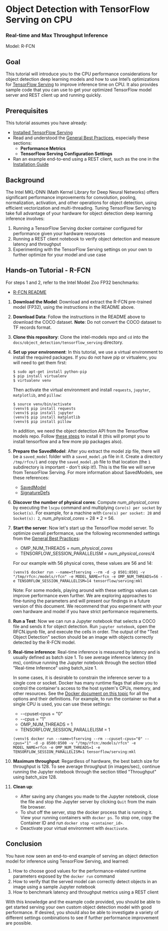 # Object Detection with TensorFlow Serving on CPU
### Real-time and Max Throughput Inference
Model: R-FCN

## Goal

This tutorial will introduce you to the CPU performance considerations for object detection deep learning models and
how to use Intel’s optimizations for [TensorFlow Serving](https://www.tensorflow.org/serving/) to improve inference time on CPU. 
It also provides sample code that you can use to get your optimized TensorFlow model server and REST client up and running quickly.

## Prerequisites

This tutorial assumes you have already:
* [Installed TensorFlow Serving](https://github.com/NervanaSystems/intel-models/blob/master/docs/general/tensorflow_serving/InstallationGuide.md)
* Read and understood the [General Best Practices](https://github.com/NervanaSystems/intel-models/blob/master/docs/general/tensorflow_serving/GeneralBestPractices.md),
  especially these sections:
   * **Performance Metrics**
   * **TensorFlow Serving Configuration Settings**
* Ran an example end-to-end using a REST client, such as the one in the [Installation Guide](https://github.com/NervanaSystems/intel-models/blob/master/docs/general/tensorflow_serving/InstallationGuide.md)
  
## Background

The Intel MKL-DNN (Math Kernel Library for Deep Neural Networks) offers significant performance improvements for convolution, pooling, normalization, activation, and other operations for object detection, using efficient vectorization and multi-threading.
Tuning TensorFlow Serving to take full advantage of your hardware for object detection deep learning inference involves:
1. Running a TensorFlow Serving docker container configured for performance given your hardware resources
2. Running a REST client notebook to verify object detection and measure latency and throughput
3. Experimenting with the TensorFlow Serving settings on your own to further optimize for your model and use case

## Hands-on Tutorial - R-FCN

For steps 1 and 2, refer to the Intel Model Zoo FP32 benchmarks:
* [R-FCN README](https://github.com/NervanaSystems/intel-models/tree/master/benchmarks/object_detection/tensorflow/rfcn#fp32-inference-instructions)

1. **Download the Model**: Download and extract the R-FCN pre-trained model (FP32), using the instructions in the README above.

2. **Download Data**: Follow the instructions in the README above to download the COCO dataset.
   **Note**: Do not convert the COCO dataset to TF records format.

3. **Clone this repository**: Clone the intel-models repo and `cd` into the `docs/object_detection/tensorflow_serving` directory.

4. **Set up your environment**: In this tutorial, we use a virtual environment to install the required packages. 
   If you do not have pip or virtualenv, you will need to get them first:
   ```
   $ sudo apt-get install python-pip
   $ pip install virtualenv
   $ virtualenv venv
   ```
   Then activate the virtual environment and install `requests`, `jupyter`, `matplotlib`, and `pillow`:
   ```
   $ source venv/bin/activate
   (venv)$ pip install requests
   (venv)$ pip install jupyter
   (venv)$ pip install matplotlib
   (venv)$ pip install pillow
   ```
   In addition, we need the object detection API from the Tensorflow models repo. 
   Follow [these steps](https://github.com/tensorflow/models/blob/master/research/object_detection/g3doc/installation.md) to install it (this will prompt you to install tensorflow and a few more pip packages also).
   
5. **Prepare the SavedModel**: After you extract the model zip file, there will be a `saved_model` folder with a `saved_model.pb` file in it.
   Create a directory `/tmp/rfcn/1` and copy the `saved_model.pb` file to that location (the `1` subdirectory is important - don't skip it!). 
   This is the file we will serve from TensorFlow Serving. For more information about SavedModels, see these references:
   * [SavedModel](https://github.com/tensorflow/tensorflow/tree/master/tensorflow/python/saved_model)
   * [SignatureDefs](https://www.tensorflow.org/serving/signature_defs) 
   
6. **Discover the number of physical cores**: Compute *num_physical_cores* by executing the `lscpu` command and multiplying `Core(s) per socket` by `Socket(s)`.
   For example, for a machine with `Core(s) per socket: 28` and `Socket(s): 2`, *num_physical_cores* = 28 * 2 = 56.

7. **Start the server**: Now let's start up the TensorFlow model server. To optimize overall performance, use the following recommended settings from the
   [General Best Practices](https://github.com/NervanaSystems/intel-models/blob/master/docs/general/tensorflow_serving/GeneralBestPractices.md):
   * OMP_NUM_THREADS = *num_physical_cores*
   * TENSORFLOW_SESSION_PARALLELISM = *num_physical_cores*/4
   
   For our example with 56 physical cores, these values are 56 and 14:
   ```
   (venv)$ docker run --name=tfserving --rm -d -p 8501:8501 -v "/tmp/rfcn:/models/rfcn" -e MODEL_NAME=rfcn -e OMP_NUM_THREADS=56 -e TENSORFLOW_SESSION_PARALLELISM=14 tensorflow/serving:mkl
   ```
   Note: For some models, playing around with these settings values can improve performance even further. 
   We are exploring approaches to fine-tuning the parameters and will present our findings in a future version of this document. 
   We recommend that you experiment with your own hardware and model if you have strict performance requirements.

8. **Run a Test**: Now we can run a Jupyter notebook that selects a COCO file and sends it for object detection.
   Run `jupyter notebook`, open the RFCN.ipynb file, and execute the cells in order. 
   The output of the "Test Object Detection" section should be an image with objects correctly detected by the R-FCN model.

9. **Real-time inference**: Real-time inference is measured by latency and is usually defined as batch size 1.
   To see average inference latency (in ms), continue running the Jupyter notebook through the section titled "Real-time Inference" using batch_size 1.
   
   In some cases, it is desirable to constrain the inference server to a single core or socket. 
   Docker has many runtime flags that allow you to control the container's access to the host system's CPUs, memory, and other resources.
   See the [Docker document on this topic](https://docs.docker.com/config/containers/resource_constraints/#cpu) for all the options and their definitions.
   For example, to run the container so that a single CPU is used, you can use these settings:
   * --cpuset-cpus = "0"
   * --cpus = "1"
   * OMP_NUM_THREADS = 1
   * TENSORFLOW_SESSION_PARALLELISM = 1
   ```
   (venv)$ docker run --name=tfserving --rm --cpuset-cpus="0" --cpus="1" -d -p 8500:8500 -v "/tmp/rfcn:/models/rfcn" -e MODEL_NAME=rfcn -e OMP_NUM_THREADS=1 -e TENSORFLOW_SESSION_PARALLELISM=1 tensorflow/serving:mkl
   ```

10. **Maximum throughput**: Regardless of hardware, the best batch size for throughput is 128. 
    To see average throughput (in images/sec), continue running the Jupyter notebook through the section titled "Throughput" using batch_size 128.
    
11. **Clean up**: 
    * After saving any changes you made to the Jupyter notebook, close the file and stop the Jupyter server by clicking `Quit` from the main file browser. 
    * To shut off the server, stop the docker process that is running it. View your running containers with `docker ps`.
      To stop one, copy the Container ID and run `docker stop <container_id>`.
    * Deactivate your virtual environment with `deactivate`.
    
## Conclusion

You have now seen an end-to-end example of serving an object detection model for inference using TensorFlow Serving, and learned:
1. How to choose good values for the performance-related runtime parameters exposed by the `docker run` command
2. How to verify that the served model can correctly detect objects in an image using a sample Jupyter notebook
3. How to benchmark latency and throughput metrics using a REST client

With this knowledge and the example code provided, you should be able to get started serving your own custom object detection model with good performance. 
If desired, you should also be able to investigate a variety of different settings combinations to see if further performance improvement are possible.
